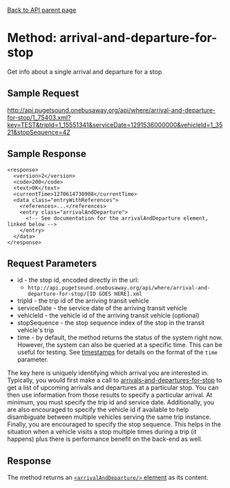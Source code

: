 [Back to API parent page](../index.html)

# Method: arrival-and-departure-for-stop

Get info about a single arrival and departure for a stop

## Sample Request

http://api.pugetsound.onebusaway.org/api/where/arrival-and-departure-for-stop/1_75403.xml?key=TEST&tripId=1_15551341&serviceDate=1291536000000&vehicleId=1_3521&stopSequence=42

## Sample Response

    <response>
      <version>2</version>
      <code>200</code>
      <text>OK</text>
      <currentTime>1270614730908</currentTime>
      <data class="entryWithReferences">
        <references>...</references>
        <entry class="arrivalAndDeparture">
          <!-- See documentation for the arrivalAndDeparture element, linked below -->
        </entry>
      </data>
    </response>

## Request Parameters

* id - the stop id, encoded directly in the url:
    * `http://api.pugetsound.onebusaway.org/api/where/arrival-and-departure-for-stop/[ID GOES HERE].xml`
* tripId - the trip id of the arriving transit vehicle
* serviceDate - the service date of the arriving transit vehicle
* vehicleId - the vehicle id of the arriving transit vehicle (optional)
* stopSequence - the stop sequence index of the stop in the transit vehicle's trip
* time - by default, the method returns the status of the system right now.  However, the system
  can also be queried at a specific time.  This can be useful for testing.  See [timestamps](../index.html#Timestamps)
  for details on the format of the `time` parameter.

The key here is uniquely identifying which arrival you are interested in.  Typically, you would first make a call to [arrivals-and-departures-for-stop](arrivals-and-departures-for-stop.html) to get a list of upcoming arrivals and departures at a particular stop.  You can then use information from those results to specify a particular arrival.  At minimum, you must specify the trip id and service date.  Additionally, you are also encouraged to specify the vehicle id if available to help disambiguate between multiple vehicles serving the same trip instance.  Finally, you are encouraged to specify the stop sequence.  This helps in the situation when a vehicle visits a stop multiple times during a trip (it happens) plus there is performance benefit on the back-end as well.

## Response

The method returns an [`<arrivalAndDeparture/>` element](../elements/arrival-and-departure.html) as its content.
